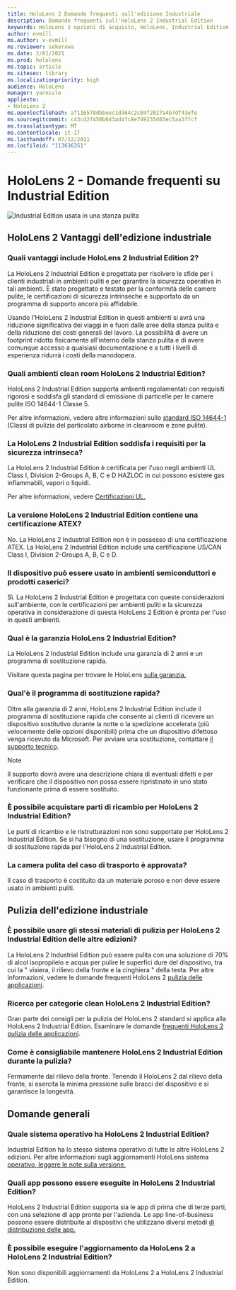 ```yaml
---
title: HoloLens 2 Domande frequenti sull'edizione Industriale
description: Domande frequenti sull'HoloLens 2 Industrial Edition
keywords: HoloLens 2 opzioni di acquisto, HoloLens, Industrial Edition
author: evmill
ms.author: v-evmill
ms.reviewer: sekerawa
ms.date: 2/01/2021
ms.prod: hololens
ms.topic: article
ms.sitesec: library
ms.localizationpriority: high
audience: HoloLens
manager: yannisle
appliesto:
- HoloLens 2
ms.openlocfilehash: af116578dbbeec1d364c2c04f2827a4b7df43efe
ms.sourcegitcommit: c43cd2f450b643ad4fc8e749235d03ec5aa3ffcf
ms.translationtype: MT
ms.contentlocale: it-IT
ms.lasthandoff: 07/12/2021
ms.locfileid: "113636351"
---
```

# <a name="hololens-2---industrial-edition-faq"></a>HoloLens 2 - Domande frequenti su Industrial Edition

![Industrial Edition usata in una stanza pulita](./images/industrial-sku-with-remote-assist.png)

## <a name="hololens-2-industrial-edition-benefits"></a>HoloLens 2 Vantaggi dell'edizione industriale

### <a name="what-benefits-does-hololens-2-industrial-edition-2-include"></a>Quali vantaggi include HoloLens 2 Industrial Edition 2?

La HoloLens 2 Industrial Edition è progettata per risolvere le sfide per i clienti industriali in ambienti puliti e per garantire la sicurezza operativa in tali ambienti. È stato progettato e testato per la conformità delle camere pulite, le certificazioni di sicurezza intrinseche e supportato da un programma di supporto ancora più affidabile.

Usando l'HoloLens 2 Industrial Edition in questi ambienti si avrà una riduzione significativa dei viaggi in e fuori dalle aree della stanza pulita e della riduzione dei costi generali del lavoro. La possibilità di avere un footprint ridotto fisicamente all'interno della stanza pulita e di avere comunque accesso a qualsiasi documentazione e a tutti i livelli di esperienza ridurrà i costi della manodopera.

### <a name="what-clean-room-environments-does-hololens-2-industrial-edition-support"></a>Quali ambienti clean room HoloLens 2 Industrial Edition?

HoloLens 2 Industrial Edition supporta ambienti regolamentati con requisiti rigorosi e soddisfa gli standard di emissione di particelle per le camere pulite ISO 14644-1 Classe 5.

Per altre informazioni, vedere altre informazioni sullo [standard ISO 14644-1](https://www.iso.org/standard/53394.html) (Classi di pulizia del particolato airborne in cleanroom e zone pulite).

### <a name="does-hololens-2-industrial-edition-meet-requirements-for-intrinsic-safety"></a>La HoloLens 2 Industrial Edition soddisfa i requisiti per la sicurezza intrinseca?

La HoloLens 2 Industrial Edition è certificata per l'uso negli ambienti UL Class I, Division 2-Groups A, B, C e D HAZLOC in cui possono esistere gas infiammabili, vapori o liquidi.

Per altre informazioni, vedere [Certificazioni UL.](https://www.ul.com/services/ul-and-c-ul-hazardous-areas-certification-north-america?csrf-token=CIwNZNlR4XbisJF39I8yWnWX9wX4WFoz&amp;Search=UL+Class+I%2C+Dev+2+&amp;search-submit=Search)

### <a name="does-the-hololens-2-industrial-edition-hold-an-atex-certification"></a>La versione HoloLens 2 Industrial Edition contiene una certificazione ATEX?

No. La HoloLens 2 Industrial Edition non è in possesso di una certificazione ATEX. La HoloLens 2 Industrial Edition include una certificazione US/CAN Class I, Division 2-Groups A, B, C e D.

### <a name="can-the-device-be-used-in-semiconductor-and-pharmaceutical-environments"></a>Il dispositivo può essere usato in ambienti semiconduttori e prodotti caserici?

Sì. La HoloLens 2 Industrial Edition è progettata con queste considerazioni sull'ambiente, con le certificazioni per ambienti puliti e la sicurezza operativa in considerazione di questa HoloLens 2 Edition è pronta per l'uso in questi ambienti.

### <a name="what-is-the-hololens-2-industrial-edition-warranty"></a>Qual è la garanzia HoloLens 2 Industrial Edition?

La HoloLens 2 Industrial Edition include una garanzia di 2 anni e un programma di sostituzione rapida.

Visitare questa pagina per trovare le HoloLens [sulla garanzia.](https://support.microsoft.com/warranty)

### <a name="what39s-the-rapid-replacement-program"></a>Qual&#39;è il programma di sostituzione rapida?

Oltre alla garanzia di 2 anni, HoloLens 2 Industrial Edition include il programma di sostituzione rapida che consente ai clienti di ricevere un dispositivo sostitutivo durante la notte o la spedizione accelerata (più velocemente delle opzioni disponibili) prima che un dispositivo difettoso venga ricevuto da Microsoft. Per avviare una sostituzione, contattare [il supporto tecnico](https://aka.ms/hololenssupport).

> [!NOTE]
> Il supporto dovrà avere una descrizione chiara di eventuali difetti e per verificare che il dispositivo non possa essere ripristinato in uno stato funzionante prima di essere sostituito.

### <a name="can-i-purchase-replacement-parts-for-hololens-2-industrial-edition"></a>È possibile acquistare parti di ricambio per HoloLens 2 Industrial Edition?

Le parti di ricambio e le ristrutturazioni non sono supportate per HoloLens 2 Industrial Edition. Se si ha bisogno di una sostituzione, usare il programma di sostituzione rapida per l'HoloLens 2 Industrial Edition.

### <a name="is-the-carrying-case-clean-room-approved"></a>La camera pulita del caso di trasporto è approvata?

Il caso di trasporto è costituito da un materiale poroso e non deve essere usato in ambienti puliti.

## <a name="cleaning-the-industrial-edition"></a>Pulizia dell'edizione industriale

### <a name="can-i-use-the-same-cleaning-materials-for-hololens-2-industrial-edition-as-the-other-editions"></a>È possibile usare gli stessi materiali di pulizia per HoloLens 2 Industrial Edition delle altre edizioni?

La HoloLens 2 Industrial Edition può essere pulita con una soluzione di 70% di alcol isopropilelo e acqua per pulire le superfici dure del dispositivo, tra cui la &quot; visiera, il rilievo della fronte e la cinghiera &quot; della testa. Per altre informazioni, vedere le domande frequenti HoloLens 2 [pulizia delle applicazioni](/hololens/hololens2-maintenance).

### <a name="how-do-i-clean-hololens-2-industrial-edition"></a>Ricerca per categorie clean HoloLens 2 Industrial Edition?

Gran parte dei consigli per la pulizia del HoloLens 2 standard si applica alla HoloLens 2 Industrial Edition. Esaminare le domande [frequenti HoloLens 2 pulizia delle applicazioni](/hololens/hololens2-maintenance).

### <a name="how-should-i-hold-hololens-2-industrial-edition-when-cleaning-it"></a>Come è consigliabile mantenere HoloLens 2 Industrial Edition durante la pulizia?

Fermamente dal rilievo della fronte. Tenendo il HoloLens 2 dal rilievo della fronte, si esercita la minima pressione sulle bracci del dispositivo e si garantisce la longevità.

## <a name="general-questions"></a>Domande generali

### <a name="what-operating-system-does-the-hololens-2-industrial-edition-have"></a>Quale sistema operativo ha HoloLens 2 Industrial Edition?

Industrial Edition ha lo stesso sistema operativo di tutte le altre HoloLens 2 edizioni. Per altre informazioni sugli aggiornamenti HoloLens sistema [operativo, leggere le note sulla versione.](hololens-release-notes.md)

### <a name="what-apps-can-run-on-the-hololens-2-industrial-edition"></a>Quali app possono essere eseguite in HoloLens 2 Industrial Edition?

HoloLens 2 Industrial Edition supporta sia le app di prima che di terze parti, con una selezione di app pronte per l'azienda. Le app line-of-business possono essere distribuite ai dispositivi che utilizzano diversi metodi [di distribuzione delle app.](/hololens/app-deploy-overview)

### <a name="can-i-upgrade-from-hololens-2-to-hololens-2-industrial-edition"></a>È possibile eseguire l'aggiornamento da HoloLens 2 a HoloLens 2 Industrial Edition?

Non sono disponibili aggiornamenti da HoloLens 2 a HoloLens 2 Industrial Edition.
